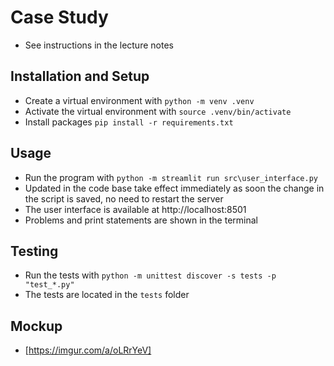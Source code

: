 # Case Study

- See instructions in the lecture notes

## Installation and Setup
- Create a virtual environment with `python -m venv .venv`
- Activate the virtual environment with `source .venv/bin/activate`	
- Install packages `pip install -r requirements.txt`

## Usage
- Run the program with `python -m streamlit run src\user_interface.py`
- Updated in the code base take effect immediately as soon the change in the script is saved, no need to restart the server
- The user interface is available at http://localhost:8501
- Problems and print statements are shown in the terminal

## Testing

- Run the tests with `python -m unittest discover -s tests -p "test_*.py"`
- The tests are located in the `tests` folder

## Mockup

- [https://imgur.com/a/oLRrYeV]
